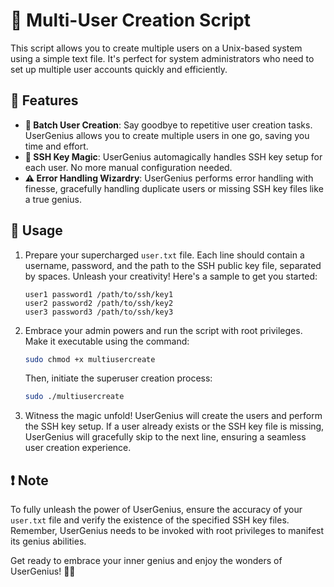 # 🚀 Multi-User Creation Script

This script allows you to create multiple users on a Unix-based system using a simple text file. It's perfect for system administrators who need to set up multiple user accounts quickly and efficiently.

## 🚀 Features

- **👥 Batch User Creation**: Say goodbye to repetitive user creation tasks. UserGenius allows you to create multiple users in one go, saving you time and effort.
- **🔑 SSH Key Magic**: UserGenius automagically handles SSH key setup for each user. No more manual configuration needed.
- **⚠️ Error Handling Wizardry**: UserGenius performs error handling with finesse, gracefully handling duplicate users or missing SSH key files like a true genius.

## 📖 Usage

1. Prepare your supercharged `user.txt` file. Each line should contain a username, password, and the path to the SSH public key file, separated by spaces. Unleash your creativity! Here's a sample to get you started:

    ```plaintext
    user1 password1 /path/to/ssh/key1
    user2 password2 /path/to/ssh/key2
    user3 password3 /path/to/ssh/key3
    ```

2. Embrace your admin powers and run the script with root privileges. Make it executable using the command:

    ```bash
    sudo chmod +x multiusercreate
    ```

    Then, initiate the superuser creation process:

    ```bash
    sudo ./multiusercreate
    ```

3. Witness the magic unfold! UserGenius will create the users and perform the SSH key setup. If a user already exists or the SSH key file is missing, UserGenius will gracefully skip to the next line, ensuring a seamless user creation experience.

## ❗ Note

To fully unleash the power of UserGenius, ensure the accuracy of your `user.txt` file and verify the existence of the specified SSH key files. Remember, UserGenius needs to be invoked with root privileges to manifest its genius abilities.

Get ready to embrace your inner genius and enjoy the wonders of UserGenius! 🎩✨
